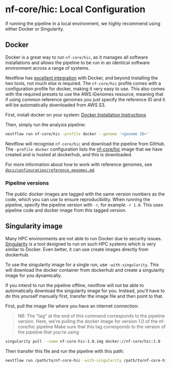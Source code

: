 # nf-core/hic: Local Configuration

If running the pipeline in a local environment, we highly recommend using either Docker or Singularity.

## Docker
Docker is a great way to run `nf-core/hic`, as it manages all software installations and allows the pipeline to be run in an identical software environment across a range of systems.

Nextflow has [excellent integration](https://www.nextflow.io/docs/latest/docker.html) with Docker, and beyond installing the two tools, not much else is required. The `nf-core/hic` profile comes with a configuration profile for docker, making it very easy to use. This also comes with the required presets to use the AWS iGenomes resource, meaning that if using common reference genomes you just specify the reference ID and it will be automatically downloaded from AWS S3.

First, install docker on your system: [Docker Installation Instructions](https://docs.docker.com/engine/installation/)

Then, simply run the analysis pipeline:
```bash
nextflow run nf-core/hic -profile docker --genome '<genome ID>'
```

Nextflow will recognise `nf-core/hic` and download the pipeline from GitHub. The `-profile docker` configuration lists the [nf-core/hic](https://hub.docker.com/r/nfcore/hic/) image that we have created and is hosted at dockerhub, and this is downloaded.

For more information about how to work with reference genomes, see [`docs/configuration/reference_genomes.md`](reference_genomes.md).

### Pipeline versions
The public docker images are tagged with the same version numbers as the code, which you can use to ensure reproducibility. When running the pipeline, specify the pipeline version with `-r`, for example `-r 1.0`. This uses pipeline code and docker image from this tagged version.


## Singularity image
Many HPC environments are not able to run Docker due to security issues. [Singularity](http://singularity.lbl.gov/) is a tool designed to run on such HPC systems which is very similar to Docker. Even better, it can use create images directly from dockerhub.

To use the singularity image for a single run, use `-with-singularity`. This will download the docker container from dockerhub and create a singularity image for you dynamically.

If you intend to run the pipeline offline, nextflow will not be able to automatically download the singularity image for you. Instead, you'll have to do this yourself manually first, transfer the image file and then point to that.

First, pull the image file where you have an internet connection:

> NB: The "tag" at the end of this command corresponds to the pipeline version.
> Here, we're pulling the docker image for version 1.0 of the nf-core/hic pipeline
> Make sure that this tag corresponds to the version of the pipeline that you're using

```bash
singularity pull --name nf-core-hic-1.0.img docker://nf-core/hic:1.0
```

Then transfer this file and run the pipeline with this path:

```bash
nextflow run /path/to/nf-core-hic -with-singularity /path/to/nf-core-hic-1.0.img
```
